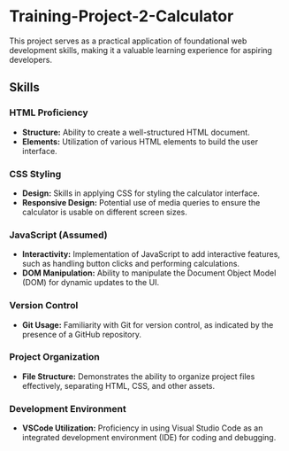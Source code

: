 # Training-Project-2-Calculator

This project serves as a practical application of foundational web development skills, making it a valuable learning experience for aspiring developers.

## Skills

### HTML Proficiency
- **Structure:** Ability to create a well-structured HTML document.
- **Elements:** Utilization of various HTML elements to build the user interface.

### CSS Styling
- **Design:** Skills in applying CSS for styling the calculator interface.
- **Responsive Design:** Potential use of media queries to ensure the calculator is usable on different screen sizes.

### JavaScript (Assumed)
- **Interactivity:** Implementation of JavaScript to add interactive features, such as handling button clicks and performing calculations.
- **DOM Manipulation:** Ability to manipulate the Document Object Model (DOM) for dynamic updates to the UI.

### Version Control
- **Git Usage:** Familiarity with Git for version control, as indicated by the presence of a GitHub repository.

### Project Organization
- **File Structure:** Demonstrates the ability to organize project files effectively, separating HTML, CSS, and other assets.

### Development Environment
- **VSCode Utilization:** Proficiency in using Visual Studio Code as an integrated development environment (IDE) for coding and debugging.
